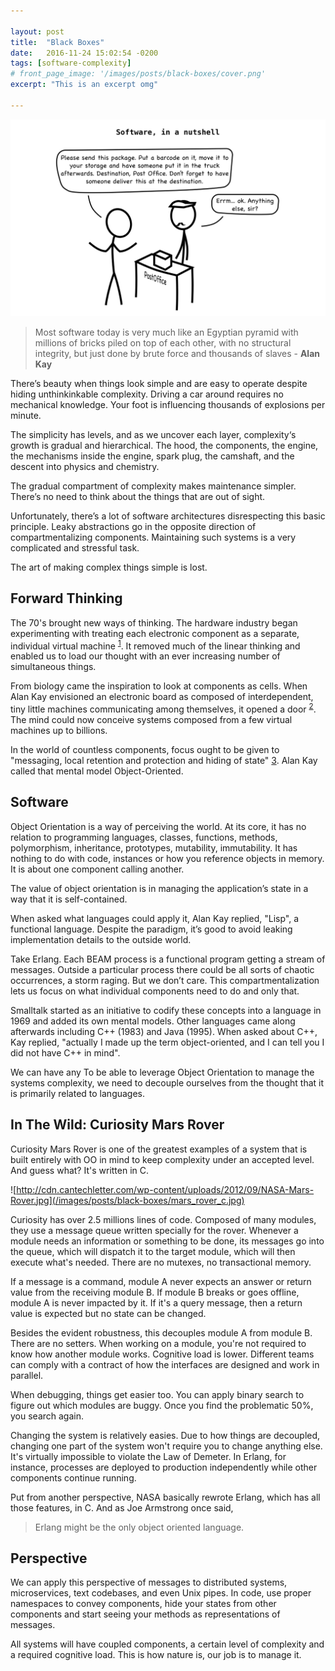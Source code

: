 ```yaml
---

layout: post
title:  "Black Boxes"
date:   2016-11-24 15:02:54 -0200
tags: [software-complexity]
# front_page_image: '/images/posts/black-boxes/cover.png'
excerpt: "This is an excerpt omg"

---
```


![Software, in a nutshell](/images/posts/black-boxes/cover.png)

> Most software today is very much like an Egyptian pyramid with millions of bricks piled on top of each other, with no structural integrity, but just done by brute force and thousands of slaves - **Alan Kay**

There’s beauty when things look simple and are easy to operate despite hiding unthinkinkable complexity. Driving a car around requires no mechanical knowledge. Your foot is influencing thousands of explosions per minute.

The simplicity has levels, and as we uncover each layer, complexity‘s growth is gradual and hierarchical. The hood, the components, the engine, the mechanisms inside the engine, spark plug, the camshaft, and the descent into physics and chemistry.

The gradual compartment of complexity makes maintenance simpler. There’s no need to think about the things that are out of sight.

Unfortunately, there’s a lot of software architectures disrespecting this basic principle. Leaky abstractions go in the opposite direction of compartmentalizing components. Maintaining such systems is a very complicated and stressful task.

The art of making complex things simple is lost.

## Forward Thinking

The 70's brought new ways of thinking. The hardware industry began experimenting with treating each electronic component as a separate, individual virtual machine <sup>[1](https://en.wikipedia.org/wiki/Dynabook)</sup>. It removed much of the linear thinking and enabled us to load our thought with an ever increasing number of simultaneous things.

From biology came the inspiration to look at components as cells. When Alan Kay envisioned an electronic board as composed of interdependent, tiny little machines communicating among themselves, it opened a door <sup>[2](https://www.google.com/url?sa=t&rct=j&q=&esrc=s&source=web&cd=12&ved=2ahUKEwjs2LCrl6PoAhX9G7kGHSPFDh4QFjALegQIAxAB&url=https%3A%2F%2Farchive.org%2Fdetails%2FAlanKayAtOOPSLA1997TheComputerRevolutionHasntHappenedYet&usg=AOvVaw03bkD9lyQTy4foDmclBQgZ)</sup>. The mind could now conceive systems composed from a few virtual machines up to billions.

In the world of countless components, focus ought to be given to "messaging, local retention and protection and hiding of state" [3](https://www.quora.com/What-is-Alan-Kays-definition-of-Object-Oriented/answer/Alan-Kay-11). Alan Kay called that mental model Object-Oriented.

## Software

Object Orientation is a way of perceiving the world. At its core, it has no relation to programming languages, classes, functions, methods, polymorphism, inheritance, prototypes, mutability, immutability. It has nothing to do with code, instances or how you reference objects in memory. It is about one component calling another.

The value of object orientation is in managing the application’s state in a way that it is self-contained.

When asked what languages could apply it, Alan Kay replied, "Lisp", a functional language. Despite the paradigm, it’s good to avoid leaking implementation details to the outside world. 

Take Erlang. Each BEAM process is a functional program getting a stream of messages. Outside a particular process there could be all sorts of chaotic occurrences, a storm raging. But we don’t care. This compartmentalization lets us focus on what individual components need to do and only that.

Smalltalk started as an initiative to codify these concepts into a language in 1969 and added its own mental models. Other languages came along afterwards including C++ (1983) and Java (1995). When asked about C++, Kay replied, "actually I made up the term object-oriented, and I can tell you I did not have C++ in mind".

We can have any To be able to leverage Object Orientation to manage the systems complexity, we need to decouple ourselves from the thought that it is primarily related to languages.

## In The Wild: Curiosity Mars Rover

Curiosity Mars Rover is one of the greatest examples of a system that is built entirely with OO in mind to keep complexity under an accepted level. And guess what? It's written in C.

![http://cdn.cantechletter.com/wp-content/uploads/2012/09/NASA-Mars-Rover.jpg](/images/posts/black-boxes/mars_rover_c.jpg)

Curiosity has over 2.5 millions lines of code. Composed of many modules, they use a message queue written specially for the rover. Whenever a module needs an information or something to be done, its messages go into the queue, which will dispatch it to the target module, which will then execute what's needed. There are no mutexes, no transactional memory.

If a message is a command, module A never expects an answer or return value from the receiving module B. If module B breaks or goes offline, module A is never impacted by it. If it's a query message, then a return value is expected but no state can be changed.

Besides the evident robustness, this decouples module A from module B. There are no setters. When working on a module, you're not required to know how another module works. Cognitive load is lower. Different teams can comply with a contract of how the interfaces are designed and work in parallel.

When debugging, things get easier too. You can apply binary search to figure out which modules are buggy. Once you find the problematic 50%, you search again.

Changing the system is relatively easies. Due to how things are decoupled, changing one part of the system won't require you to change anything else. It's virtually impossible to violate the Law of Demeter. In Erlang, for instance, processes are deployed to production independently while other components continue running.

Put from another perspective, NASA basically rewrote Erlang, which has all those features, in C. And as Joe Armstrong once said,

> Erlang might be the only object oriented language.

## Perspective

We can apply this perspective of messages to distributed systems, microservices, text codebases, and even Unix pipes. In code, use proper namespaces to convey components, hide your states from other components and start seeing your methods as representations of messages.

All systems will have coupled components, a certain level of complexity and a required cognitive load. This is how nature is, our job is to manage it.
